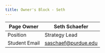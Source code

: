 ```yaml
---
title: Owner's Block - Seth
---
```


| Page Owner    | Seth Schaefer       |
| ------------- | ------------------- |
| Position      | Strategy Lead       |
| Student Email | saschaef@purdue.edu |
